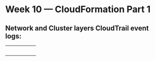# Week 10 — CloudFormation Part 1

## Network and Cluster layers CloudTrail event logs:

|       |       |         |            |          |           |
|-------|-------|---------|------------|----------|-----------|
|       |       |         |            |          |           |
|       |       |         |            |          |           |
|       |       |         |            |          |           |
|       |       |         |            |          |           |
|       |       |         |            |          |           |
